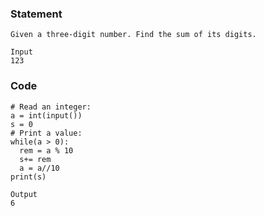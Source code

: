 ### Statement
~~~
Given a three-digit number. Find the sum of its digits.
~~~
~~~
Input
123
~~~
### Code
~~~
# Read an integer:
a = int(input())
s = 0
# Print a value:
while(a > 0):
  rem = a % 10
  s+= rem
  a = a//10
print(s)
~~~
~~~
Output
6
~~~
